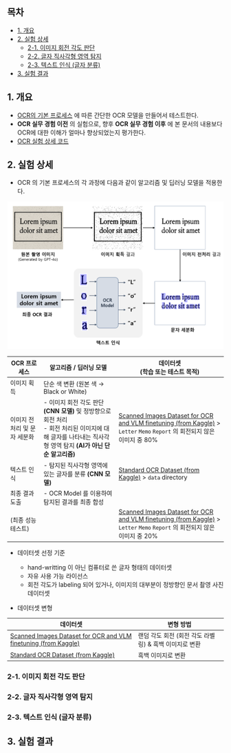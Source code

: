 ## 목차

* [1. 개요](#1-개요)
* [2. 실험 상세](#2-실험-상세)
  * [2-1. 이미지 회전 각도 판단](#2-1-이미지-회전-각도-판단)
  * [2-2. 글자 직사각형 영역 탐지](#2-2-글자-직사각형-영역-탐지)
  * [2-3. 텍스트 인식 (글자 분류)](#2-3-텍스트-인식-글자-분류)
* [3. 실험 결과](#3-실험-결과)

## 1. 개요

* [OCR의 기본 프로세스](OCR_Basics.md#2-ocr의-동작-원리) 에 따른 간단한 OCR 모델을 만들어서 테스트한다.
* **OCR 실무 경험 이전** 의 실험으로, 향후 **OCR 실무 경험 이후** 에 본 문서의 내용보다 OCR에 대한 이해가 얼마나 향상되었는지 평가한다.
* [OCR 실험 상세 코드](Special%20-%20OCR%20Experiment)

## 2. 실험 상세

* OCR 의 기본 프로세스의 각 과정에 다음과 같이 알고리즘 및 딥러닝 모델을 적용한다.

![image](images/OCR_Basic_1.PNG)

| OCR 프로세스         | 알고리즘 / 딥러닝 모델                                                                                          | 데이터셋<br>(학습 또는 테스트 목적)                                                                                                                                                                                                 |
|------------------|--------------------------------------------------------------------------------------------------------|------------------------------------------------------------------------------------------------------------------------------------------------------------------------------------------------------------------------|
| 이미지 획득           | 단순 색 변환 (원본 색 → Black or White)                                                                        |                                                                                                                                                                                                                        |
| 이미지 전처리 및 문자 세분화 | - 이미지 회전 각도 판단 **(CNN 모델)** 및 정방향으로 회전 처리<br>- 회전 처리된 이미지에 대해 글자를 나타내는 직사각형 영역 탐지 **(AI가 아닌 단순 알고리즘)** | [Scanned Images Dataset for OCR and VLM finetuning (from Kaggle)](https://www.kaggle.com/datasets/suvroo/scanned-images-dataset-for-ocr-and-vlm-finetuning) > ```Letter``` ```Memo``` ```Report``` 의 회전되지 않은 이미지 중 80% |
| 텍스트 인식           | - 탐지된 직사각형 영역에 있는 글자를 분류 **(CNN 모델)**                                                                  | [Standard OCR Dataset (from Kaggle)](https://www.kaggle.com/datasets/preatcher/standard-ocr-dataset) > ```data``` directory                                                                                            |
| 최종 결과 도출         | - OCR Model 를 이용하여 탐지된 결과를 최종 합성                                                                       |                                                                                                                                                                                                                        |
| (최종 성능 테스트)      |                                                                                                        | [Scanned Images Dataset for OCR and VLM finetuning (from Kaggle)](https://www.kaggle.com/datasets/suvroo/scanned-images-dataset-for-ocr-and-vlm-finetuning) > ```Letter``` ```Memo``` ```Report``` 의 회전되지 않은 이미지 중 20% |

* 데이터셋 선정 기준
  * hand-writting 이 아닌 컴퓨터로 쓴 글자 형태의 데이터셋
  * 자유 사용 가능 라이선스
  * 회전 각도가 labeling 되어 있거나, 이미지의 대부분이 정방향인 문서 촬영 사진 데이터셋

* 데이터셋 변형

| 데이터셋                                                                                                                                                        | 변형 방법                             |
|-------------------------------------------------------------------------------------------------------------------------------------------------------------|-----------------------------------|
| [Scanned Images Dataset for OCR and VLM finetuning (from Kaggle)](https://www.kaggle.com/datasets/suvroo/scanned-images-dataset-for-ocr-and-vlm-finetuning) | 랜덤 각도 회전 (회전 각도 라벨링) & 흑백 이미지로 변환 |
| [Standard OCR Dataset (from Kaggle)](https://www.kaggle.com/datasets/preatcher/standard-ocr-dataset)                                                        | 흑백 이미지로 변환                        |

### 2-1. 이미지 회전 각도 판단

### 2-2. 글자 직사각형 영역 탐지

### 2-3. 텍스트 인식 (글자 분류)

## 3. 실험 결과

